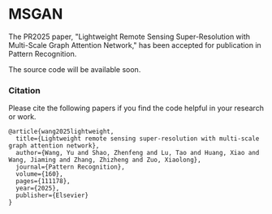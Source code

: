 # MSGAN
The PR2025 paper, "Lightweight Remote Sensing Super-Resolution with Multi-Scale Graph Attention Network," has been accepted for publication in Pattern Recognition.

The source code will be available soon.

### Citation
Please cite the following papers if you find the code helpful in your research or work.
```
@article{wang2025lightweight,
  title={Lightweight remote sensing super-resolution with multi-scale graph attention network},
  author={Wang, Yu and Shao, Zhenfeng and Lu, Tao and Huang, Xiao and Wang, Jiaming and Zhang, Zhizheng and Zuo, Xiaolong},
  journal={Pattern Recognition},
  volume={160},
  pages={111178},
  year={2025},
  publisher={Elsevier}
}
```
